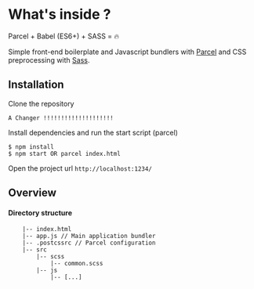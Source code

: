 # What's inside ?

Parcel + Babel (ES6+) + SASS = 🔥

Simple front-end boilerplate and Javascript bundlers with <a href="https://github.com/parcel-bundler">Parcel</a> and CSS preprocessing with <a href="https://github.com/sass/sass">Sass</a>.

## Installation

Clone the repository

~~~
A Changer !!!!!!!!!!!!!!!!!!!!
~~~

Install dependencies and run the start script (parcel)

~~~
$ npm install
$ npm start OR parcel index.html
~~~

Open the project url `http://localhost:1234/`

## Overview

#### Directory structure
~~~
    |-- index.html
    |-- app.js // Main application bundler
    |-- .postcssrc // Parcel configuration
    |-- src
        |-- scss
            |-- common.scss
        |-- js
            |-- [...]
~~~
